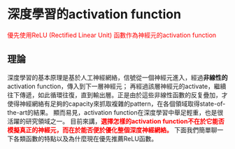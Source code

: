 # 深度學習的activation function

<font color = "red">優先使用ReLU (Rectified Linear Unit) 函數作為神經元的activation function</font>

## 理論

深度學習的基本原理是基於人工神經網絡，信號從一個神經元進入，經過**非線性的** activation function，傳入到下一層神經元；
再經過該層神經元的activate，繼續往下傳遞，如此循環往復，直到輸出層。正是由於這些非線性函數的反复疊加，才使得神經網絡有足夠的capacity來抓取複雜的pattern，在各個領域取得state-of-the-art的結果。
顯而易見，activation function在深度學習中舉足輕重，也是很活躍的研究領域之一。
目前來講，<font color = "red">**選擇怎樣的activation function不在於它能否模擬真正的神經元，而在於能否便於優化整個深度神經網絡。**</font>
下面我們簡單聊一下各類函數的特點以及為什麼現在優先推薦ReLU函數。
